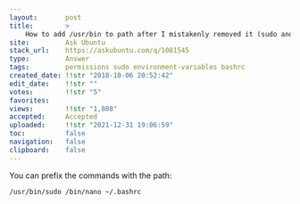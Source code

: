 ```yaml
---
layout:       post
title:        >
    How to add ∕usr∕bin to path after I mistakenly removed it (sudo and nano are no longer in path)
site:         Ask Ubuntu
stack_url:    https://askubuntu.com/q/1081545
type:         Answer
tags:         permissions sudo environment-variables bashrc
created_date: !!str "2018-10-06 20:52:42"
edit_date:    !!str ""
votes:        !!str "5"
favorites:    
views:        !!str "1,808"
accepted:     Accepted
uploaded:     !!str "2021-12-31 19:06:59"
toc:          false
navigation:   false
clipboard:    false
---
```


You can prefix the commands with the path:

``` 
/usr/bin/sudo /bin/nano ~/.bashrc

```
